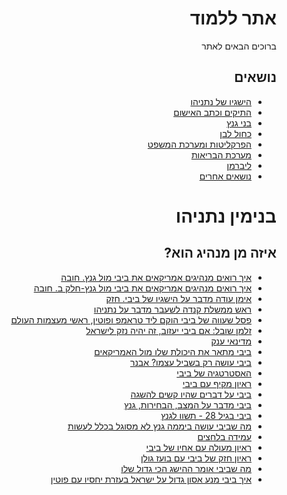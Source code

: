 <div dir="rtl" markdown="1">

# אתר ללמוד

ברוכים הבאים לאתר

## נושאים

* [הישגיו של נתניהו](content/achievements.md)
* [התיקים וכתב האישום](content/cases.md)
* [בני גנץ](content/gantz.md)
* [כחול לבן](content/blue_white.md)
* [הפרקליטות ומערכת המשפט](content/justice.md)
* [מערכת הבריאות](content/health.md)
* [ליברמן](content/liberman.md)
* [נושאים אחרים](content/other.md)

# בנימין נתניהו

## איזה מן מנהיג הוא?

* [איך רואים מנהיגים אמריקאים את ביבי מול גנץ. חובה](https://twitter.com/MiriBarbi/status/1223620835153514496?s=20)
* [איך רואים מנהיגים אמריקאים את ביבי מול גנץ-חלק ב. חובה](https://twitter.com/MiriBarbi/status/1223621025105137664?s=20)
* [אימן עודה מדבר על הישגיו של ביבי. חזק](https://www.youtube.com/watch?v=fa5-jmHtBCM)
* [ראש ממשלת קנדה לשעבר מדבר על נתניהו](https://twitter.com/Lidar_Yarin/status/1220808197730074626?s=20)
* [פסל שעווה של ביבי הוקם ליד טראמפ ופוטין, ראשי מעצמות העולם](https://twitter.com/mohsaud08/status/1221805017172271104?s=20)
* [זלמן שובל: אם ביבי יעזוב, זה יהיה נזק לישראל](https://www.facebook.com/permalink.php?story_fbid=2264143550552173&id=100008696496760)
* [מדינאי ענק](https://twitter.com/ayeletsl/status/1224419208563449857?s=20)
* [ביבי מתאר את היכולת שלו מול האמריקאים](https://youtu.be/oGVeJwyAeec?t=1494)
* [ביבי עושה רק בשביל עצמו? אבנר](https://twitter.com/netanelgla/status/1227612342118121472?s=20)
* [האסטרטגיה של ביבי](https://www.israelhayom.co.il/opinion/729247)
* [ראיון מקיף עם ביבי](https://www.facebook.com/watch/?ref=saved&v=487870205459997)
* [ביבי על דברים שהיו קשים להשגה](https://twitter.com/c_shlomit/status/1224799923364880386?s=20)
* [ביבי מדבר על המצב, הבחירות, גנץ](https://www.facebook.com/Netanyahu/videos/1599901740147980/)
* [ביבי בגיל 28 - תשוו לגנץ](https://www.youtube.com/watch?v=YQx3XMkiVbg)
* [מה שביבי עושה ביממה גנץ לא מסוגל בכלל לעשות](https://twitter.com/c_shlomit/status/1226271731901489152?s=20)
* [עמידה בלחצים](https://twitter.com/netanyahu/status/1226457962883010560?s=20)
* [ראיון מעולה עם אחיו של ביבי](https://www.israelhayom.co.il/article/721005?fbclid=IwAR1RnOgNo2kTV-RB6Ld5yThj0febm6Vb3lJF-6yjULFwxniel_2b7g6j2lQ)
* [ראיון חזק של ביבי עם בועז גולן](https://www.youtube.com/watch?v=oGVeJwyAeec)
* [מה שביבי אומר ההישג הכי גדול שלו](https://youtu.be/oGVeJwyAeec?t=1362)
* [איך ביבי מנע אסון גדול על ישראל בעזרת יחסיו עם פוטין](https://youtu.be/oGVeJwyAeec?t=1897)

</div>
